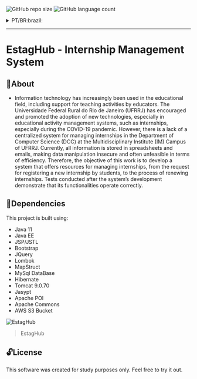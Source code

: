 ![GitHub repo size](https://img.shields.io/github/repo-size/AlianPro/EstagHub)
![GitHub language count](https://img.shields.io/github/languages/count/AlianPro/EstagHub)

<details id="pt">
  <summary>PT/BR:brazil:</summary>
  
  # EstagHub - Sistema de Gerenciamento de Estágio

## :page_with_curl:Sobre
- A tecnologia da informação tem sido cada vez mais utilizada na área educacional, incluindo o apoio às atividades de ensino pelos docentes. A Universidade Federal Rural do Rio de Janeiro (UFRRJ) tem incentivado e promovido a adoção de novas tecnologias, especialmente em sistemas de gerenciamento de atividades educacionais, como o estágio, principalmente durante o período da pandemia da COVID-19. No entanto, há a falta de um sistema centralizado para o controle de estágios no Departamento de Ciência da Computação (DCC) do Campus Instituto Multidisciplinar (IM) da UFRRJ. Atualmente, todas as informações são armazenadas em planilhas eletrônicas e e-mails, o que torna a manipulação dos dados insegura e muitas vezes inviável em termos de eficiência. Sendo assim, o objetivo deste trabalho visa desenvolver um sistema que ofereça recursos para o gerenciamento dos estágios, desde a solicitação do registro do cadastro de um novo estágio pelos(as) discentes, até o processo de renovação dos estágios. Os testes realizados após o desenvolvimento do sistema demonstraram que suas funcionalidades operam corretamente.

## :bookmark_tabs:Dependências

Este projeto é construido usando:

- Java 11
- Java EE
- JSP/JSTL
- Bootstrap
- JQuery
- Lombok
- MapStruct
- MySql DataBase
- Hibernate
- Tomcat 9.0.70
- Jasypt
- Apache POI
- Apache Commons
- AWS S3 Bucket

![EstagHub](https://user-images.githubusercontent.com/13512651/229331328-49cd10de-85a6-4a7f-8688-15bd18923157.png)
>EstagHub

## :unlock:Licença 

Este software foi criado apenas para fins de estudo. Sinta-se à vontade para experimentar. 

</details>

---
  
# EstagHub - Internship Management System

## :page_with_curl:About
- Information technology has increasingly been used in the educational field, including support for teaching activities by educators. The Universidade Federal Rural do Rio de Janeiro (UFRRJ) has encouraged and promoted the adoption of new technologies, especially in educational activity management systems, such as internships, especially during the COVID-19 pandemic. However, there is a lack of a centralized system for managing internships in the Department of Computer Science (DCC) at the Multidisciplinary Institute (IM) Campus of UFRRJ. Currently, all information is stored in spreadsheets and emails, making data manipulation insecure and often unfeasible in terms of efficiency. Therefore, the objective of this work is to develop a system that offers resources for managing internships, from the request for registering a new internship by students, to the process of renewing internships. Tests conducted after the system’s development demonstrate that its functionalities operate correctly.

## :bookmark_tabs:Dependencies

This project is built using:

- Java 11
- Java EE
- JSP/JSTL
- Bootstrap
- JQuery
- Lombok
- MapStruct
- MySql DataBase
- Hibernate
- Tomcat 9.0.70
- Jasypt
- Apache POI
- Apache Commons
- AWS S3 Bucket

![EstagHub](https://user-images.githubusercontent.com/13512651/229331328-49cd10de-85a6-4a7f-8688-15bd18923157.png)
>EstagHub

## :unlock:License 

This software was created for study purposes only. Feel free to try it out.
